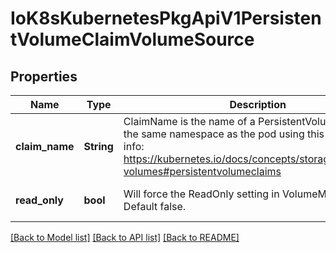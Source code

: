 # IoK8sKubernetesPkgApiV1PersistentVolumeClaimVolumeSource

## Properties
Name | Type | Description | Notes
------------ | ------------- | ------------- | -------------
**claim_name** | **String** | ClaimName is the name of a PersistentVolumeClaim in the same namespace as the pod using this volume. More info: https://kubernetes.io/docs/concepts/storage/persistent-volumes#persistentvolumeclaims | [default to null]
**read_only** | **bool** | Will force the ReadOnly setting in VolumeMounts. Default false. | [optional] [default to null]

[[Back to Model list]](../README.md#documentation-for-models) [[Back to API list]](../README.md#documentation-for-api-endpoints) [[Back to README]](../README.md)


